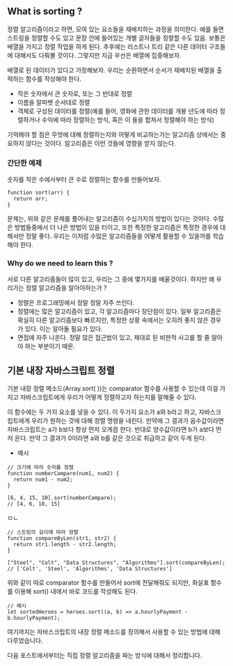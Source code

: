 ## What is sorting ?

정렬 알고리즘이라고 하면, 모여 있는 요소들을 재배치하는 과정을 의미한다. 예를 들면 스트링을 정렬할 수도 있고 문장 안에 들어있는 개별 글자들을 정렬할 수도 있음. 보통은 배열을 가지고 정렬 작업을 하게 된다. 추후에는 리스트나 트리 같은 다른 데이터 구조들에 대해서도 다뤄볼 것이다. 그렇지만 지금 우선은 배열에 집중해보자.

배열로 된 데이터가 있다고 가정해보자. 우리는 순환하면서 순서가 재배치된 배열을 출력하는 함수를 작성해야 한다.

- 작은 숫자에서 큰 숫자로, 또는 그 반대로 정렬
- 이름을 알파벳 순서대로 정렬
- 객체로 구성된 데이터를 정렬(예를 들어, 영화에 관한 데이터를 개봉 년도에 따라 정렬하거나 수익에 따라 정렬하는 방식, 혹은 이 둘을 합쳐서 정렬해야 하는 방식)

기억해야 할 점은 무엇에 대해 정렬하는지와 어떻게 비교하는가는 알고리즘 상에서는 중요하지 않다는 것이다. 알고리즘은 이런 것들에 영향을 받지 않는다.

### 간단한 예제

숫자를 작은 수에서부터 큰 수로 정렬하는 함수를 만들어보자.

```tsx
function sort(arr) {
  return arr;
}
```

문제는, 위와 같은 문제를 풀어내는 알고리즘이 수십가지의 방법이 있다는 것이다. 수많은 방법들중에서 더 나은 방법이 있을 터이고, 또한 특정한 알고리즘은 특정한 경우에 대해서만 정말 좋다. 우리는 이처럼 수많은 알고리즘들을 어떻게 활용할 수 있을까를 학습해야 한다.

### Why do we need to learn this ?

서로 다른 알고리즘들이 많이 있고, 우리는 그 중에 몇가지를 배울것이다. 하지만 왜 우리가는 정렬 알고리즘을 알아야하는가 ?

- 정렬은 프로그래밍에서 정말 정말 자주 쓰인다.
- 정렬에는 많은 알고리즘이 있고, 각 알고리즘마다 장단점이 있다. 일부 알고리즘은 확실히 다른 알고리즘보다 빠르지만, 특정한 상황 속에서는 오히려 좋지 않은 경우가 있다. 이는 알아둘 필요가 있다.
- 면접에 자주 나온다. 정말 많은 접근법이 있고, 제대로 된 비판적 사고를 할 줄 알아야 하는 부분이기 때문.

## 기본 내장 자바스크립트 정렬

기본 내장 정렬 메소드(Array.sort( ))는 comparator 함수를 사용할 수 있는데 이걸 가지고 자바스크립트에게 우리가 어떻게 정렬하고자 하는지를 말해줄 수 있다.

이 함수에는 두 가지 요소를 넣을 수 있다. 이 두가지 요소가 a와 b라고 하고, 자바스크립트에게 우리가 원하는 것에 대해 정렬 명령을 내린다. 만약에 그 결과가 음수값이라면 자바스크립트는 a가 b보다 항상 먼저 오게끔 한다. 반대로 양수값이라면 b가 a보다 먼저 온다. 만약 그 결과가 0이라면 a와 b를 같은 것으로 취급하고 같이 두게 된다.

- 예시

```tsx
// 크기에 따라 숫자를 정렬
function numberCampare(num1, num2) {
  return num1 - num2;
}

[6, 4, 15, 10].sort(numberCampare);
// [4, 6, 10, 15]
```

ㅁㄴ

```tsx
// 스트링의 길이에 따라 정렬
function compareByLen(str1, str2) {
  return str1.length - str2.length;
}

["Steel", "Colt", "Data Structures", "Algorithms"].sort(compareByLen);
// ['Colt', 'Steel', 'Algorithms', 'Data Structures']
```

위와 같이 따로 comparator 함수를 만들어서 sort에 전달해줘도 되지만, 화살표 함수를 이용해 sort() 내에서 바로 코드를 작성해도 된다.

```tsx
// 예시
let sortedHeroes = heroes.sort((a, b) => a.hourlyPayment - b.hourlyPayment);
```

여기까지는 자바스크립트의 내장 정렬 메소드를 정의해서 사용할 수 있는 방법에 대해 다루었습니다.

다음 포스트에서부터는 직접 정렬 알고리즘을 짜는 방식에 대해서 정리합니다.
